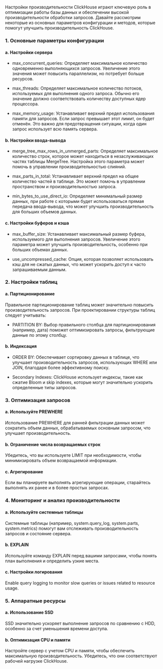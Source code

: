 Настройки производительности ClickHouse играют ключевую роль в оптимизации работы базы данных и обеспечении высокой производительности обработки запросов. Давайте рассмотрим некоторые из основных параметров конфигурации и методов, которые помогут улучшить производительность ClickHouse.

### 1. Основные параметры конфигурации

#### a. Настройки сервера
- max_concurrent_queries: Определяет максимальное количество одновременно выполняющихся запросов. Увеличение этого значения может повысить параллелизм, но потребует больше ресурсов.

- max_threads: Определяет максимальное количество потоков, используемых для выполнения одного запроса. Обычно его значение должно соответствовать количеству доступных ядер процессора.

- max_memory_usage: Устанавливает верхний предел использования памяти для запросов. Если запрос превышает этот лимит, он будет отменён. Это важно для предотвращения ситуации, когда один запрос использует всю память сервера.

#### b. Настройки ввода-вывода
- merge_tree_max_rows_in_unmerged_parts: Определяет максимальное количество строк, которое может находиться в незаслуживающих частях таблицы MergeTree. Настройка этого параметра может помочь в управлении производительностью слияний.

- max_parts_in_total: Устанавливает верхний предел на общее количество частей в таблице. Это может помочь в управлении пространством и производительностью запроса.

- min_bytes_to_use_direct_io: Определяет минимальный размер данных, при работе с которыми будет использоваться прямая передача ввода-вывода, что может улучшить производительность для больших объемов данных.

#### c. Настройки буферов и кэша
- max_buffer_size: Устанавливает максимальный размер буфера, используемого для выполнения запросов. Увеличение этого параметра может улучшить производительность, особенно при больших объемах данных.

- use_uncompressed_cache: Опция, которая позволяет использовать кэш для не сжатых данных, что может ускорить доступ к часто запрашиваемым данным.

### 2. Настройки таблиц

#### a. Партиционирование
Правильное партиционирование таблиц может значительно повысить производительность запросов. При проектировании структуры таблиц следует учитывать:

- PARTITION BY: Выбор правильного столбца для партиционирования (например, дата) поможет оптимизировать запросы, фильтрующие данные по этому столбцу.

#### b. Индексация
- ORDER BY: Обеспечивает сортировку данных в таблице, что улучшает производительность запросов, использующих WHERE или JOIN, благодаря более эффективному поиску.

- Secondary Indexes: ClickHouse использует индексы, такие как сжатие Bloom и skip indexes, которые могут значительно ускорить определенные типы запросов.

### 3. Оптимизация запросов

#### a. Используйте PREWHERE
Использование PREWHERE для ранней фильтрации данных может сократить объем данных, обрабатываемых основным запросом, что улучшает производительность.

#### b. Ограничение числа возвращаемых строк
Убедитесь, что вы используете LIMIT при необходимости, чтобы минимизировать объем возвращаемой информации.

#### c. Агрегирование
Если вы планируете выполнять агрегирующие операции, старайтесь выполнять их ранее и в более простых запросах.

### 4. Мониторинг и анализ производительности

#### a. Используйте системные таблицы
Системные таблицы (например, system.query_log, system.parts, system.metrics) помогут вам отслеживать производительность запросов и состояние сервера.

#### b. EXPLAIN
Используйте команду EXPLAIN перед вашими запросами, чтобы понять план выполнения и определить узкие места.

#### c. Настройки логирования
Enable query logging to monitor slow queries or issues related to resource usage.

### 5. Аппаратные ресурсы

#### a. Использование SSD
SSD значительно ускоряет выполнение запросов по сравнению с HDD, особенно за счет уменьшения времени доступа.

#### b. Оптимизация CPU и памяти
Настройте сервер с учетом CPU и памяти, чтобы обеспечить максимальную производительность. Убедитесь, что они соответствуют рабочей нагрузке ClickHouse.

